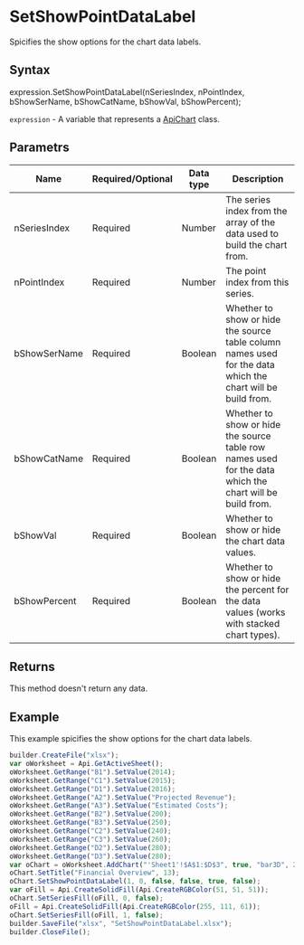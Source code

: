 # SetShowPointDataLabel

Spicifies the show options for the chart data labels.

## Syntax

expression.SetShowPointDataLabel(nSeriesIndex, nPointIndex, bShowSerName, bShowCatName, bShowVal, bShowPercent);

`expression` - A variable that represents a [ApiChart](../ApiChart.md) class.

## Parametrs

| **Name** | **Required/Optional** | **Data type** | **Description** |
| ------------- | ------------- | ------------- | ------------- |
| nSeriesIndex | Required | Number | The series index from the array of the data used to build the chart from. |
| nPointIndex | Required | Number | The point index from this series. |
| bShowSerName | Required | Boolean | Whether to show or hide the source table column names used for the data which the chart will be build from. |
| bShowCatName | Required | Boolean | Whether to show or hide the source table row names used for the data which the chart will be build from. |
| bShowVal | Required | Boolean | Whether to show or hide the chart data values. |
| bShowPercent | Required | Boolean | Whether to show or hide the percent for the data values (works with stacked chart types). |

## Returns

This method doesn't return any data.

## Example

This example spicifies the show options for the chart data labels.

```javascript
builder.CreateFile("xlsx");
var oWorksheet = Api.GetActiveSheet();
oWorksheet.GetRange("B1").SetValue(2014);
oWorksheet.GetRange("C1").SetValue(2015);
oWorksheet.GetRange("D1").SetValue(2016);
oWorksheet.GetRange("A2").SetValue("Projected Revenue");
oWorksheet.GetRange("A3").SetValue("Estimated Costs");
oWorksheet.GetRange("B2").SetValue(200);
oWorksheet.GetRange("B3").SetValue(250);
oWorksheet.GetRange("C2").SetValue(240);
oWorksheet.GetRange("C3").SetValue(260);
oWorksheet.GetRange("D2").SetValue(280);
oWorksheet.GetRange("D3").SetValue(280);
var oChart = oWorksheet.AddChart("'Sheet1'!$A$1:$D$3", true, "bar3D", 2, 100 * 36000, 70 * 36000, 0, 2 * 36000, 5, 3 * 36000);
oChart.SetTitle("Financial Overview", 13);
oChart.SetShowPointDataLabel(1, 0, false, false, true, false);
var oFill = Api.CreateSolidFill(Api.CreateRGBColor(51, 51, 51));
oChart.SetSeriesFill(oFill, 0, false);
oFill = Api.CreateSolidFill(Api.CreateRGBColor(255, 111, 61));
oChart.SetSeriesFill(oFill, 1, false);
builder.SaveFile("xlsx", "SetShowPointDataLabel.xlsx");
builder.CloseFile();
```